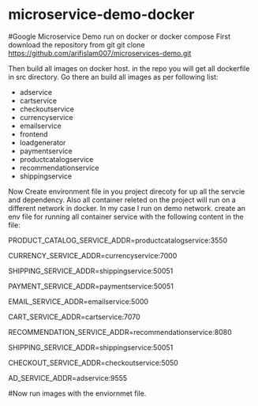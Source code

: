 # microservice-demo-docker
#Google Microservice Demo run on docker or docker compose
First download the repository from git 
git clone https://github.com/arifislam007/microservices-demo.git

Then build all images on docker host. in the repo you will get all dockerfile in src directory. Go there an build all images as per following list:
- adservice
- cartservice
- checkoutservice
- currencyservice
- emailservice
- frontend
- loadgenerator
- paymentservice
- productcatalogservice
- recommendationservice
- shippingservice


Now Create environment file in you project direcoty for up all the servcie and dependency. Also all container releted on the project will run on a different network in docker. In my case I run on demo network. 
create an env file for running all container service with the following content in the file:

PRODUCT_CATALOG_SERVICE_ADDR=productcatalogservice:3550

CURRENCY_SERVICE_ADDR=currencyservice:7000

SHIPPING_SERVICE_ADDR=shippingservice:50051

PAYMENT_SERVICE_ADDR=paymentservice:50051

EMAIL_SERVICE_ADDR=emailservice:5000

CART_SERVICE_ADDR=cartservice:7070

RECOMMENDATION_SERVICE_ADDR=recommendationservice:8080

SHIPPING_SERVICE_ADDR=shippingservice:50051

CHECKOUT_SERVICE_ADDR=checkoutservice:5050

AD_SERVICE_ADDR=adservice:9555

#Now run images with the enviornmet file.






